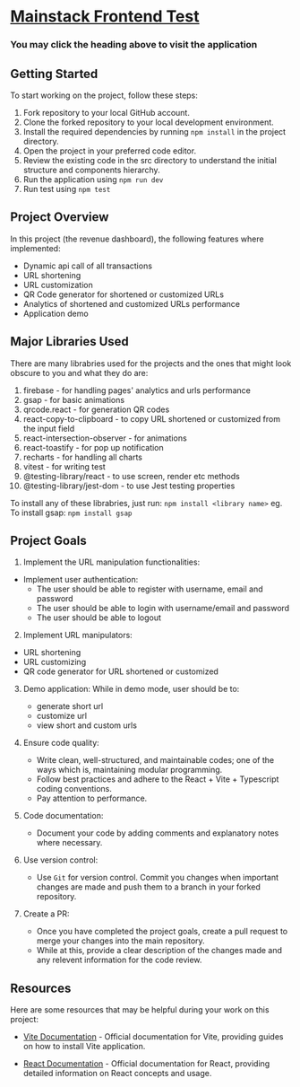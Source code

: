 # [Mainstack Frontend Test](https://mainstack-frontend-test.netlify.app/)

### You may click the heading above to visit the application

## Getting Started

To start working on the project, follow these steps:

1. Fork repository to your local GitHub account.
2. Clone the forked repository to your local development environment.
3. Install the required dependencies by running `npm install` in the project directory.
4. Open the project in your preferred code editor.
5. Review the existing code in the src directory to understand the initial structure and components hierarchy.
6. Run the application using `npm run dev`
7. Run test using `npm test`

## Project Overview

In this project (the revenue dashboard), the following features where implemented:

- Dynamic api call of all transactions
- URL shortening
- URL customization
- QR Code generator for shortened or customized URLs
- Analytics of shortened and customized URLs performance
- Application demo

## Major Libraries Used

There are many librabries used for the projects and the ones that might look obscure to you and what they do are:

1. firebase - for handling pages' analytics and urls performance
2. gsap - for basic animations
3. qrcode.react - for generation QR codes
4. react-copy-to-clipboard - to copy URL shortened or customized from the input field
5. react-intersection-observer - for animations
6. react-toastify - for pop up notification
7. recharts - for handling all charts
8. vitest - for writing test
9. @testing-library/react - to use screen, render etc methods
10. @testing-library/jest-dom - to use Jest testing properties

To install any of these librabries, just run: `npm install <library name>` eg. To install gsap: `npm install gsap`

## Project Goals

1. Implement the URL manipulation functionalities:

- Implement user authentication:
  - The user should be able to register with username, email and password
  - The user should be able to login with username/email and password
  - The user should be able to logout

2. Implement URL manipulators:

- URL shortening
- URL customizing
- QR code generator for URL shortened or customized

3. Demo application: While in demo mode, user should be to:

   - generate short url
   - customize url
   - view short and custom urls

4. Ensure code quality:

   - Write clean, well-structured, and maintainable codes; one of the ways which is, maintaining modular programming.
   - Follow best practices and adhere to the React + Vite + Typescript coding conventions.
   - Pay attention to performance.

5. Code documentation:

   - Document your code by adding comments and explanatory notes where necessary.

6. Use version control:

   - Use `Git` for version control. Commit you changes when important changes are made and push them to a branch in your forked repository.

7. Create a PR:
   - Once you have completed the project goals, create a pull request to merge your changes into the main repository.
   - While at this, provide a clear description of the changes made and any relevent information for the code review.

## Resources

Here are some resources that may be helpful during your work on this project:

- [Vite Documentation](https://vitejs.dev/) - Official documentation for Vite, providing guides on how to install Vite application.

- [React Documentation](https://create-react-app.dev/) - Official documentation for React, providing detailed information on React concepts and usage.
